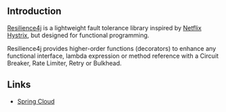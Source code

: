 ## Introduction

[Resilience4j](https://resilience4j.readme.io/) is a lightweight fault tolerance library inspired by [Netflix Hystrix](/docs/CS/Java/Spring_Cloud/Hystrix.md), but designed for functional programming.

Resilience4j provides higher-order functions (decorators) to enhance any functional interface, lambda expression or method reference with a Circuit Breaker, Rate Limiter, Retry or Bulkhead.





## Links

- [Spring Cloud](/docs/CS/Java/Spring_Cloud/Spring_Cloud.md?id=circuit-breaker)
